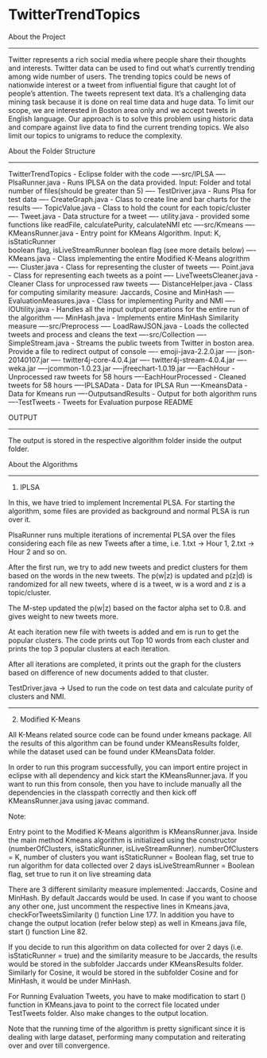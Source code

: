 # TwitterTrendTopics

About the Project
**************************************************************************************************************

Twitter represents a rich social media where people share their thoughts and interests. Twitter data can be used to find out what’s currently trending among wide number of users. The trending topics could be news of nationwide interest or a tweet from influential figure that caught lot of people’s attention. The tweets represent text data. It’s a challenging data mining task because it is done on real time data and huge data. To limit our scope, we are interested in Boston area only and we accept tweets in English language. Our approach is to solve this problem using historic data and compare against live data to find the current trending topics. We also limit our topics to unigrams to reduce the complexity. 

About the Folder Structure
**************************************************************************************************************

TwitterTrendTopics - Eclipse folder with the code
  —-src/IPLSA
   —- PlsaRunner.java - Runs IPLSA on the data provided. Input: Folder and total number of files(should be greater than 5)
   —- TestDriver.java - Runs Plsa for test data
   —- CreateGraph.java - Class to create line and bar charts for the results
   —- TopicValue.java - Class to hold the count for each topic/cluster
   —- Tweet.java - Data structure for a tweet
   —- utility.java - provided some functions like readFile, calculatePurity, calculateNMI etc
  —-src/Kmeans
   —- KMeansRunner.java - Entry point for KMeans Algorithm. Input: K, isStaticRunner  
      boolean flag, isLiveStreamRunner boolean flag (see more details below)
   —- KMeans.java - Class implementing the entire Modified K-Means alogrithm 
   —- Cluster.java - Class for representing the cluster of tweets
   —- Point.java - Class for representing each tweets as a point
   —- LiveTweetsCleaner.java - Cleaner Class for unprocessed raw tweets
   —- DistanceHelper.java - Class for computing similarity measure: Jaccards, Cosine 
     and MinHash
   —- EvaluationMeasures.java - Class for implementing Purity and NMI
   —- IOUtility.java - Handles all the input output operations for the entire run of 
     the algorithm
   —- MinHash.java - Implements entire MinHash Similarity measure
  —-src/Preprocess
   —- LoadRawJSON.java - Loads the collected tweets and process and cleans the text
  —-src/Collection
   —- SimpleStream.java - Streams the public tweets from Twitter in boston area. Provide a file to redirect output of console
  —- emoji-java-2.2.0.jar
  —- json-20140107.jar
  —- twitter4j-core-4.0.4.jar
  —- twitter4j-stream-4.0.4.jar
  —- weka.jar
  —-jcommon-1.0.23.jar
  —-jfreechart-1.0.19.jar
  —-EachHour - Unprocessed raw tweets for 58 hours
  —-EachHourProcessed - Cleaned tweets for 58 hours
  —-IPLSAData - Data for IPLSA Run
  —-KmeansData - Data for Kmeans run
  —-OutputsandResults - Output for both algorithm runs
  —-TestTweets - Tweets for Evaluation purpose
README

OUTPUT
**************************************************************************************************************

The output is stored in the respective algorithm folder inside the output folder.

About the Algorithms
**************************************************************************************************************

1) IPLSA

In this, we have tried to implement Incremental PLSA. For starting the algorithm, some files are provided as background and normal PLSA is run over it.

PlsaRunner runs multiple iterations of incremental PLSA over the files considering each file as new Tweets after a time, i.e. 1.txt -> Hour 1, 2.txt -> Hour 2 and so on.

After the first run, we try to add new tweets and predict clusters for them based on the words in the new tweets. The p(w|z) is updated and p(z|d) is randomized for all new tweets, where d is a tweet, w is a word and z is a topic/cluster.

The M-step updated the p(w|z) based on the factor alpha set to 0.8. and gives weight to new tweets more.

At each iteration new file with tweets is added and em is run to get the popular clusters. The code prints out Top 10 words from each cluster and prints the top 3 popular clusters at each iteration.

After all iterations are completed, it prints out the graph for the clusters based on difference of new documents added to that cluster.


TestDriver.java -> Used to run the code on test data and calculate purity of clusters and NMI.

*************************************************************************************
2)  Modified K-Means

All K-Means related source code can be found under kmeans package. All the results of this algorithm can be found under KMeansResults folder, while the dataset used can be found under KMeansData folder.

In order to run this program successfully, you can import entire project in eclipse with all dependency and kick start the KMeansRunner.java. If you want to run this from console, then you have to include manually all the dependencies in the classpath correctly and then kick off KMeansRunner.java using javac command. 

Note:

Entry point to the Modified K-Means algorithm is KMeansRunner.java. 
  Inside the main method Kmeans algorithm is initialized using the constructor (numberOfClusters, isStaticRunner, isLiveStreamRunner).
		numberOfClusters = K, number of clusters you want
		isStaticRunner = Boolean flag, set true to run algorithm for data collected over 2 days
		isLiveStreamRunner = Boolean flag, set true to run it on live streaming data
 
There are 3 different similarity measure implemented: Jaccards, Cosine and MinHash. By default Jaccards would be used. In case if you want to choose any other one, just uncomment the respective lines in Kmeans.java, checkForTweetsSimilarity () function Line 177. In addition you have to change the output location (refer below step) as well in Kmeans.java file, start () function Line 82.
 
If you decide to run this algorithm on data collected for over 2 days (i.e. isStaticRunner = true) and the similarity measure to be Jaccards, the results would be stored in the subfolder Jaccards under KMeansResults folder. Similarly for Cosine, it would be stored in the subfolder Cosine and for MinHash, it would be under MinHash.
 
For Running Evaluation Tweets, you have to make modification to start () function in KMeans.java to point to the correct file located under TestTweets folder. Also make changes to the output location.

Note that the running time of the algorithm is pretty significant since it is dealing with large dataset, performing many computation and reiterating over and over till convergence.

